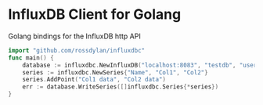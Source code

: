 InfluxDB Client for Golang
==========================

Golang bindings for the InfluxDB http API

``` go
import "github.com/rossdylan/influxdbc"
func main() {
    database := influxdbc.NewInfluxDB("localhost:8083", "testdb", "username", "password")
    series := influxdbc.NewSeries{"Name", "Col1", "Col2"}
    series.AddPoint("Col1 data", "Col2 data")
    err := database.WriteSeries([]influxdbc.Series{*series})
}
```
